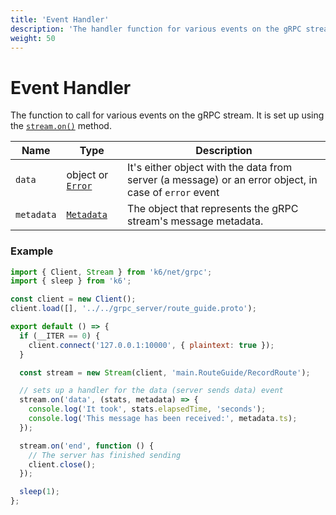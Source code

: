 ```yaml
---
title: 'Event Handler'
description: 'The handler function for various events on the gRPC stream.'
weight: 50
---
```


# Event Handler

The function to call for various events on the gRPC stream. It is set up using the [`stream.on()`](https://grafana.com/docs/k6/<K6_VERSION>/javascript-api/k6-net-grpc/stream/stream-on) method.

| Name       | Type                                                                                                         | Description                                                                                           |
| ---------- | ------------------------------------------------------------------------------------------------------------ | ----------------------------------------------------------------------------------------------------- |
| `data`     | object or [`Error`](https://grafana.com/docs/k6/<K6_VERSION>/javascript-api/k6-net-grpc/stream/stream-error) | It's either object with the data from server (a message) or an error object, in case of `error` event |
| `metadata` | [`Metadata`](https://grafana.com/docs/k6/<K6_VERSION>/javascript-api/k6-net-grpc/stream/message-metadata)    | The object that represents the gRPC stream's message metadata.                                        |

### Example

<div class="code-group" data-props='{"labels": ["A handler metadata example"], "lineNumbers": [true]}'>

```javascript
import { Client, Stream } from 'k6/net/grpc';
import { sleep } from 'k6';

const client = new Client();
client.load([], '../../grpc_server/route_guide.proto');

export default () => {
  if (__ITER == 0) {
    client.connect('127.0.0.1:10000', { plaintext: true });
  }

  const stream = new Stream(client, 'main.RouteGuide/RecordRoute');

  // sets up a handler for the data (server sends data) event
  stream.on('data', (stats, metadata) => {
    console.log('It took', stats.elapsedTime, 'seconds');
    console.log('This message has been received:', metadata.ts);
  });

  stream.on('end', function () {
    // The server has finished sending
    client.close();
  });

  sleep(1);
};
```

</div>
